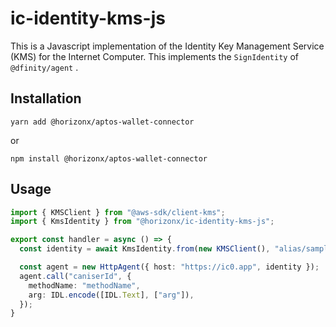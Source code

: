 # ic-identity-kms-js

This is a Javascript implementation of the Identity Key Management Service (KMS) for the Internet Computer. This implements the `SignIdentity` of `@dfinity/agent` .

## Installation

```
yarn add @horizonx/aptos-wallet-connector
```

or

```
npm install @horizonx/aptos-wallet-connector
```


## Usage

```typescript
import { KMSClient } from "@aws-sdk/client-kms";
import { KmsIdentity } from "@horizonx/ic-identity-kms-js";

export const handler = async () => {
  const identity = await KmsIdentity.from(new KMSClient(), "alias/sample-key");

  const agent = new HttpAgent({ host: "https://ic0.app", identity });
  agent.call("caniserId", {
    methodName: "methodName",
    arg: IDL.encode([IDL.Text], ["arg"]), 
  });
}
```